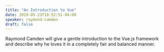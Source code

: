 ```yaml
---
title: "An Introduction to Vue"
date: 2019-05-23T18:52:51-04:00
speaker: raymond-camden
draft: false
---
```


Raymond Camden will give a gentle introduction to the Vue.js framework and describe why he loves it in a completely fair and balanced manner.